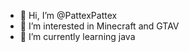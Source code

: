 - 👋 Hi, I’m @PattexPattex
- 👀 I’m interested in Minecraft and GTAV
- 🌱 I’m currently learning java

<!---
PattexPattex/PattexPattex is a ✨ special ✨ repository because its `README.md` (this file) appears on your GitHub profile.
You can click the Preview link to take a look at your changes.
--->

